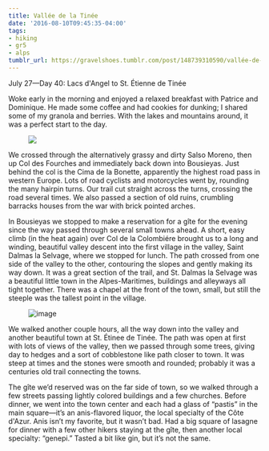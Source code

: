 ```yaml
---
title: Vallée de la Tinée
date: '2016-08-10T09:45:35-04:00'
tags:
- hiking
- gr5
- alps
tumblr_url: https://gravelshoes.tumblr.com/post/148739310590/vallée-de-la-tinée
---
```

July 27—Day 40: Lacs d'Angel to St. Étienne de Tinée

Woke early in the morning and enjoyed a relaxed breakfast with Patrice and Dominique. He made some coffee and had cookies for dunking; I shared some of my granola and berries. With the lakes and mountains around, it was a perfect start to the day.

<figure class="tmblr-full" data-orig-height="3264" data-orig-width="2448"><img src="https://66.media.tumblr.com/bd76a6c40c552eba8d04db2191ca862b/tumblr_inline_obonzxDWyF1uncvcw_540.jpg" data-orig-height="3264" data-orig-width="2448"></figure>

We crossed through the alternatively grassy and dirty Salso Moreno, then up Col des Fourches and immediately back down into Bousieyas. Just behind the col is the Cima de la Bonette, apparently the highest road pass in western Europe. Lots of road cyclists and motorcycles went by, rounding the many hairpin turns. Our trail cut straight across the turns, crossing the road several times. We also passed a section of old ruins, crumbling barracks houses from the war with brick pointed arches.

In Bousieyas we stopped to make a reservation for a gîte for the evening since the way passed through several small towns ahead. A short, easy climb (in the heat again) over Col de la Colombiére brought us to a long and winding, beautiful valley descent into the first village in the valley, Saint Dalmas la Selvage, where we stopped for lunch. The path crossed from one side of the valley to the other, contouring the slopes and gently making its way down. It was a great section of the trail, and St. Dalmas la Selvage was a beautiful little town in the Alpes-Maritimes, buildings and alleyways all tight together. There was a chapel at the front of the town, small, but still the steeple was the tallest point in the village.

<figure data-orig-width="2448" data-orig-height="3264" class="tmblr-full"><img src="https://66.media.tumblr.com/11070aee605e9f8cdc2f7abf33c12c41/tumblr_inline_obonwoEB3g1uncvcw_540.jpg" alt="image" data-orig-width="2448" data-orig-height="3264"></figure>

We walked another couple hours, all the way down into the valley and another beautiful town at St. Étinee de Tinée. The path was open at first with lots of views of the valley, then we passed through some trees, giving day to hedges and a sort of cobblestone like path closer to town. It was steep at times and the stones were smooth and rounded; probably it was a centuries old trail connecting the towns.

The gîte we’d reserved was on the far side of town, so we walked through a few streets passing lightly colored buildings and a few churches. Before dinner, we went into the town center and each had a glass of “pastis” in the main square—it’s an anis-flavored liquor, the local specialty of the Côte d'Azur. Anis isn’t my favorite, but it wasn’t bad. Had a big square of lasagne for dinner with a few other hikers staying at the gîte, then another local specialty: “genepi.” Tasted a bit like gin, but it’s not the same.

